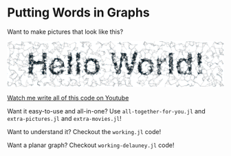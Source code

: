 Putting Words in Graphs
=======================

Want to make pictures that look like this?

![Hello World! embedded into a graph](extra-hello-world.png)

[Watch me write all of this code on Youtube](https://www.youtube.com/watch?v=1hvz5nT8e9A&feature=youtu.be)

Want it easy-to-use and all-in-one? Use `all-together-for-you.jl` and
`extra-pictures.jl` and `extra-movies.jl`!

Want to understand it? 
Checkout the `working.jl` code!

Want a planar graph? Checkout `working-delauney.jl` code!


